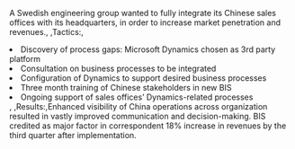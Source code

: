 A Swedish engineering group wanted to fully integrate its Chinese sales offices with its headquarters, in order to increase market penetration and revenues., ,Tactics:,<li>Discovery of process gaps: Microsoft Dynamics chosen as 3rd party platform</li><li>Consultation on business processes to be integrated</li><li>Configuration of Dynamics to support desired business processes</li><li>Three month training of Chinese stakeholders in new BIS</li><li>Ongoing support of sales offices’ Dynamics-related processes</li>, ,Results:,Enhanced visibility of China operations across organization resulted in vastly improved communication and decision-making. BIS credited as major factor in correspondent 18% increase in revenues by the third quarter after implementation.